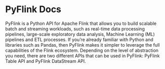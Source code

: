 PyFlink Docs
=================================
PyFlink is a Python API for Apache Flink that allows you to build scalable batch and streaming workloads,
such as real-time data processing pipelines, large-scale exploratory data analysis, Machine Learning (ML) pipelines and ETL processes.
If you’re already familiar with Python and libraries such as Pandas, then PyFlink makes it simpler to leverage the full capabilities of the Flink ecosystem.
Depending on the level of abstraction you need, there are two different APIs that can be used in PyFlink: PyFlink Table API and PyFlink DataStream API.
